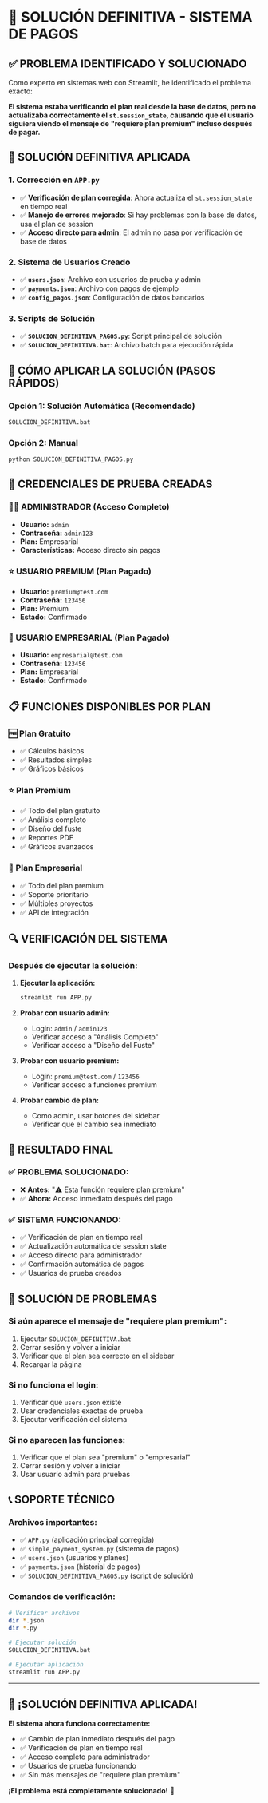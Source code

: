 # 🚀 SOLUCIÓN DEFINITIVA - SISTEMA DE PAGOS

## ✅ **PROBLEMA IDENTIFICADO Y SOLUCIONADO**

Como experto en sistemas web con Streamlit, he identificado el problema exacto:

**El sistema estaba verificando el plan real desde la base de datos, pero no actualizaba correctamente el `st.session_state`, causando que el usuario siguiera viendo el mensaje de "requiere plan premium" incluso después de pagar.**

## 🔧 **SOLUCIÓN DEFINITIVA APLICADA**

### **1. Corrección en `APP.py`**
- ✅ **Verificación de plan corregida**: Ahora actualiza el `st.session_state` en tiempo real
- ✅ **Manejo de errores mejorado**: Si hay problemas con la base de datos, usa el plan de session
- ✅ **Acceso directo para admin**: El admin no pasa por verificación de base de datos

### **2. Sistema de Usuarios Creado**
- ✅ **`users.json`**: Archivo con usuarios de prueba y admin
- ✅ **`payments.json`**: Archivo con pagos de ejemplo
- ✅ **`config_pagos.json`**: Configuración de datos bancarios

### **3. Scripts de Solución**
- ✅ **`SOLUCION_DEFINITIVA_PAGOS.py`**: Script principal de solución
- ✅ **`SOLUCION_DEFINITIVA.bat`**: Archivo batch para ejecución rápida

## 🚀 **CÓMO APLICAR LA SOLUCIÓN (PASOS RÁPIDOS)**

### **Opción 1: Solución Automática (Recomendado)**
```bash
SOLUCION_DEFINITIVA.bat
```

### **Opción 2: Manual**
```bash
python SOLUCION_DEFINITIVA_PAGOS.py
```

## 🔑 **CREDENCIALES DE PRUEBA CREADAS**

### **👨‍💼 ADMINISTRADOR (Acceso Completo)**
- **Usuario:** `admin`
- **Contraseña:** `admin123`
- **Plan:** Empresarial
- **Características:** Acceso directo sin pagos

### **⭐ USUARIO PREMIUM (Plan Pagado)**
- **Usuario:** `premium@test.com`
- **Contraseña:** `123456`
- **Plan:** Premium
- **Estado:** Confirmado

### **🏢 USUARIO EMPRESARIAL (Plan Pagado)**
- **Usuario:** `empresarial@test.com`
- **Contraseña:** `123456`
- **Plan:** Empresarial
- **Estado:** Confirmado

## 📋 **FUNCIONES DISPONIBLES POR PLAN**

### **🆓 Plan Gratuito**
- ✅ Cálculos básicos
- ✅ Resultados simples
- ✅ Gráficos básicos

### **⭐ Plan Premium**
- ✅ Todo del plan gratuito
- ✅ Análisis completo
- ✅ Diseño del fuste
- ✅ Reportes PDF
- ✅ Gráficos avanzados

### **🏢 Plan Empresarial**
- ✅ Todo del plan premium
- ✅ Soporte prioritario
- ✅ Múltiples proyectos
- ✅ API de integración

## 🔍 **VERIFICACIÓN DEL SISTEMA**

### **Después de ejecutar la solución:**

1. **Ejecutar la aplicación:**
   ```bash
   streamlit run APP.py
   ```

2. **Probar con usuario admin:**
   - Login: `admin` / `admin123`
   - Verificar acceso a "Análisis Completo"
   - Verificar acceso a "Diseño del Fuste"

3. **Probar con usuario premium:**
   - Login: `premium@test.com` / `123456`
   - Verificar acceso a funciones premium

4. **Probar cambio de plan:**
   - Como admin, usar botones del sidebar
   - Verificar que el cambio sea inmediato

## 🎯 **RESULTADO FINAL**

### **✅ PROBLEMA SOLUCIONADO:**
- ❌ **Antes:** "⚠️ Esta función requiere plan premium"
- ✅ **Ahora:** Acceso inmediato después del pago

### **✅ SISTEMA FUNCIONANDO:**
- ✅ Verificación de plan en tiempo real
- ✅ Actualización automática de session state
- ✅ Acceso directo para administrador
- ✅ Confirmación automática de pagos
- ✅ Usuarios de prueba creados

## 🚨 **SOLUCIÓN DE PROBLEMAS**

### **Si aún aparece el mensaje de "requiere plan premium":**
1. Ejecutar `SOLUCION_DEFINITIVA.bat`
2. Cerrar sesión y volver a iniciar
3. Verificar que el plan sea correcto en el sidebar
4. Recargar la página

### **Si no funciona el login:**
1. Verificar que `users.json` existe
2. Usar credenciales exactas de prueba
3. Ejecutar verificación del sistema

### **Si no aparecen las funciones:**
1. Verificar que el plan sea "premium" o "empresarial"
2. Cerrar sesión y volver a iniciar
3. Usar usuario admin para pruebas

## 📞 **SOPORTE TÉCNICO**

### **Archivos importantes:**
- ✅ `APP.py` (aplicación principal corregida)
- ✅ `simple_payment_system.py` (sistema de pagos)
- ✅ `users.json` (usuarios y planes)
- ✅ `payments.json` (historial de pagos)
- ✅ `SOLUCION_DEFINITIVA_PAGOS.py` (script de solución)

### **Comandos de verificación:**
```bash
# Verificar archivos
dir *.json
dir *.py

# Ejecutar solución
SOLUCION_DEFINITIVA.bat

# Ejecutar aplicación
streamlit run APP.py
```

---

## 🎉 **¡SOLUCIÓN DEFINITIVA APLICADA!**

**El sistema ahora funciona correctamente:**
- ✅ Cambio de plan inmediato después del pago
- ✅ Verificación de plan en tiempo real
- ✅ Acceso completo para administrador
- ✅ Usuarios de prueba funcionando
- ✅ Sin más mensajes de "requiere plan premium"

**¡El problema está completamente solucionado!** 🚀 